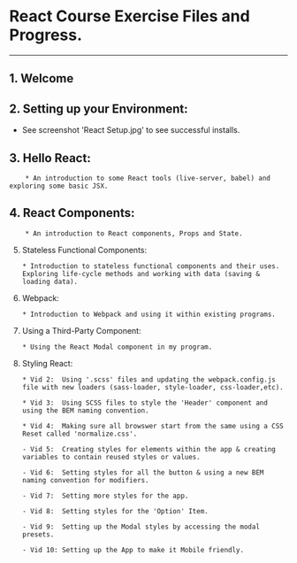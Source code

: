 # React Course Exercise Files and Progress.
------------------------------------------
## 1.  Welcome

## 2.  Setting up your Environment:

* See screenshot 'React Setup.jpg' to see successful installs.

## 3.  Hello React:

        * An introduction to some React tools (live-server, babel) and exploring some basic JSX.

## 4.  React Components:

        * An introduction to React components, Props and State.

5.  Stateless Functional Components:

        * Introduction to stateless functional components and their uses. Exploring life-cycle methods and working with data (saving & loading data).

6.  Webpack:

        * Introduction to Webpack and using it within existing programs.

7.  Using a Third-Party Component:

        * Using the React Modal component in my program.
        
8.  Styling React:

        * Vid 2:  Using '.scss' files and updating the webpack.config.js file with new loaders (sass-loader, style-loader, css-loader,etc).

        * Vid 3:  Using SCSS files to style the 'Header' component and using the BEM naming convention.

        * Vid 4:  Making sure all browswer start from the same using a CSS Reset called 'normalize.css'.

        - Vid 5:  Creating styles for elements within the app & creating variables to contain reused styles or values.

        - Vid 6:  Setting styles for all the button & using a new BEM naming convention for modifiers.

        - Vid 7:  Setting more styles for the app.

        - Vid 8:  Setting styles for the 'Option' Item.

        - Vid 9:  Setting up the Modal styles by accessing the modal presets.

        - Vid 10: Setting up the App to make it Mobile friendly.